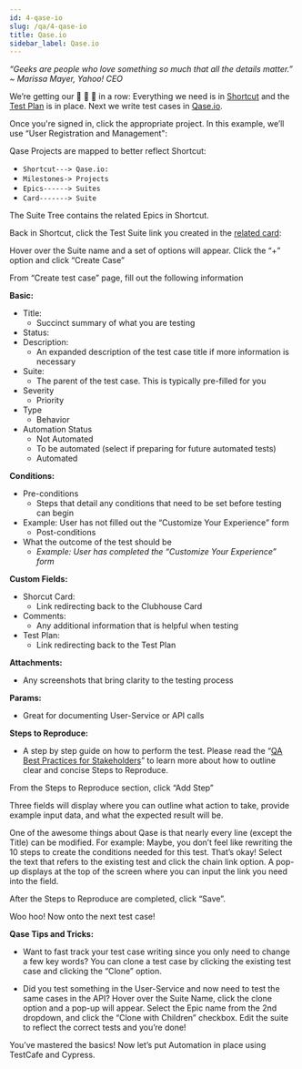 ```yaml
---
id: 4-qase-io
slug: /qa/4-qase-io
title: Qase.io
sidebar_label: Qase.io
---
```


*“Geeks are people who love something so much that all the details matter.”
~ Marissa Mayer, Yahoo! CEO*

We’re getting our 🦆 🦆 🦆 in a row: Everything we need is in [Shortcut](2-shortcut-test-plan.md) and the [Test Plan](3-google-doc-test-plan.md) is in place. Next we write test cases in [Qase.io](https://app.qase.io/projects).

Once you're signed in, click the appropriate project. In this example, we’ll use “User Registration and Management":

Qase Projects are mapped to better reflect Shortcut:

* `Shortcut---> Qase.io:`
* `Milestones-> Projects`
* `Epics------> Suites`
* `Card-------> Suite`

The Suite Tree contains the related Epics in Shortcut.

Back in Shortcut, click the Test Suite link you created in the [related card](https://docs.google.com/document/d/16o2_IHfGqI3ceCEkITphtZRsm8Cxfo7pmcEEgknAFjg/edit):

Hover over the Suite name and a set of options will appear. Click the “+” option and click “Create Case”

From “Create test case” page, fill out the following information

**Basic:**

* Title:
    * Succinct summary of what you are testing
* Status:
* Description:
    * An expanded description of the test case title if more information is necessary
* Suite:
    * The parent of the test case. This is typically pre-filled for you
* Severity
    * Priority
* Type
    * Behavior
* Automation Status
    * Not Automated
    * To be automated (select if preparing for future automated tests)
    * Automated

**Conditions:**

* Pre-conditions
    * Steps that detail any conditions that need to be set before testing can begin
* Example: User has not filled out the “Customize Your Experience” form
    * Post-conditions
* What the outcome of the test should be
    * *Example: User has completed the “Customize Your Experience” form*

**Custom Fields:**

* Shorcut Card:
    * Link redirecting back to the Clubhouse Card
* Comments:
    * Any additional information that is helpful when testing
* Test Plan:
    * Link redirecting back to the Test Plan

**Attachments:**

* Any screenshots that bring clarity to the testing process

**Params:**

* Great for documenting User-Service or API calls

**Steps to Reproduce:**

* A step by step guide on how to perform the test. Please read the “[QA Best Practices for Stakeholders](https://docs.google.com/document/d/1ZyyZfh1J1d119JeKUSq-kv2EbZ5rR5aXa5xOT8PkLZg/edit#)” to learn more about how to outline clear and concise Steps to Reproduce.

From the Steps to Reproduce section, click “Add Step”

Three fields will display where you can outline what action to take, provide example input data, and what the expected result will be.

One of the awesome things about Qase is that nearly every line (except the Title) can be modified. For example: Maybe, you don’t feel like rewriting the 10 steps to create the conditions needed for this test. That’s okay! Select the text that refers to the existing test and click the chain link option. A pop-up displays at the top of the screen where you can input the link you need into the field.

After the Steps to Reproduce are completed, click “Save”.

Woo hoo! Now onto the next test case!

**Qase Tips and Tricks:**

* Want to fast track your test case writing since you only need to change a few key words? You can clone a test case by clicking the existing test case and clicking the “Clone” option.

* Did you test something in the User-Service and now need to test the same cases in the API? Hover over the Suite Name, click the clone option and a pop-up will appear. Select the Epic name from the 2nd dropdown, and click the “Clone with Children” checkbox. Edit the suite to reflect the correct tests and you’re done!

You’ve mastered the basics! Now let’s put Automation in place using TestCafe and Cypress.
